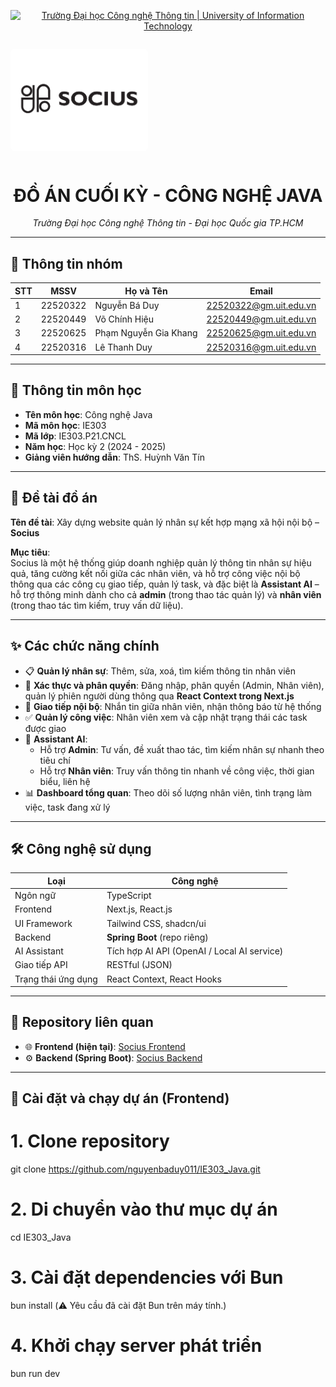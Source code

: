 <!-- Banner -->
<p align="center">
  <a href="https://www.uit.edu.vn/" title="Trường Đại học Công nghệ Thông tin" style="border: none;">
    <img src="https://i.imgur.com/WmMnSRt.png" alt="Trường Đại học Công nghệ Thông tin | University of Information Technology">
  </a>
</p>

<!-- Logo Socius -->
<p align="center" style="background-color:white; display:inline-block; padding:10px; border-radius:8px;">
  <img src="https://raw.githubusercontent.com/nguyenbaduy011/IE303_Java/main/public/socius.png" alt="Socius Logo" width="200" />
</p>

<!-- Title -->
<h1 align="center"><b>ĐỒ ÁN CUỐI KỲ - CÔNG NGHỆ JAVA</b></h1>

<p align="center"><i>Trường Đại học Công nghệ Thông tin - Đại học Quốc gia TP.HCM</i></p>

---

## 🔖 Thông tin nhóm

| STT | MSSV       | Họ và Tên              | Email                    |
|-----|------------|------------------------|--------------------------|
| 1   | 22520322   | Nguyễn Bá Duy          | 22520322@gm.uit.edu.vn  |
| 2   | 22520449   | Võ Chính Hiệu          | 22520449@gm.uit.edu.vn  |
| 3   | 22520625   | Phạm Nguyễn Gia Khang  | 22520625@gm.uit.edu.vn  |
| 4   | 22520316   | Lê Thanh Duy           | 22520316@gm.uit.edu.vn  |

---

## 📘 Thông tin môn học

- **Tên môn học**: Công nghệ Java  
- **Mã môn học**: IE303  
- **Mã lớp**: IE303.P21.CNCL  
- **Năm học**: Học kỳ 2 (2024 - 2025)  
- **Giảng viên hướng dẫn**: ThS. Huỳnh Văn Tín

---

## 📝 Đề tài đồ án

**Tên đề tài**: Xây dựng website quản lý nhân sự kết hợp mạng xã hội nội bộ – **Socius**

**Mục tiêu**:  
Socius là một hệ thống giúp doanh nghiệp quản lý thông tin nhân sự hiệu quả, tăng cường kết nối giữa các nhân viên, và hỗ trợ công việc nội bộ thông qua các công cụ giao tiếp, quản lý task, và đặc biệt là **Assistant AI** – hỗ trợ thông minh dành cho cả **admin** (trong thao tác quản lý) và **nhân viên** (trong thao tác tìm kiếm, truy vấn dữ liệu).

---

## ✨ Các chức năng chính

- 📋 **Quản lý nhân sự**: Thêm, sửa, xoá, tìm kiếm thông tin nhân viên  
- 🔐 **Xác thực và phân quyền**: Đăng nhập, phân quyền (Admin, Nhân viên), quản lý phiên người dùng thông qua **React Context trong Next.js** 
- 📩 **Giao tiếp nội bộ**: Nhắn tin giữa nhân viên, nhận thông báo từ hệ thống  
- ✅ **Quản lý công việc**: Nhân viên xem và cập nhật trạng thái các task được giao  
- 🤖 **Assistant AI**:
  - Hỗ trợ **Admin**: Tư vấn, đề xuất thao tác, tìm kiếm nhân sự nhanh theo tiêu chí
  - Hỗ trợ **Nhân viên**: Truy vấn thông tin nhanh về công việc, thời gian biểu, liên hệ
- 📊 **Dashboard tổng quan**: Theo dõi số lượng nhân viên, tình trạng làm việc, task đang xử lý

---

## 🛠️ Công nghệ sử dụng

| Loại | Công nghệ |
|------|-----------|
| Ngôn ngữ | TypeScript |
| Frontend | Next.js, React.js |
| UI Framework | Tailwind CSS, shadcn/ui |
| Backend | **Spring Boot** (repo riêng) |
| AI Assistant | Tích hợp AI API (OpenAI / Local AI service) |
| Giao tiếp API | RESTful (JSON) |
| Trạng thái ứng dụng | React Context, React Hooks |

---

## 🔗 Repository liên quan

- 🌐 **Frontend (hiện tại)**: [Socius Frontend](https://github.com/nguyenbaduy011/IE303_Java)
- ⚙️ **Backend (Spring Boot)**: [Socius Backend](https://github.com/Haryuya11/socius-web-backend)

---

## 🚀 Cài đặt và chạy dự án (Frontend)

# 1. Clone repository
git clone https://github.com/nguyenbaduy011/IE303_Java.git

# 2. Di chuyển vào thư mục dự án
cd IE303_Java

# 3. Cài đặt dependencies với Bun
bun install (⚠️ Yêu cầu đã cài đặt Bun trên máy tính.)

# 4. Khởi chạy server phát triển
bun run dev
